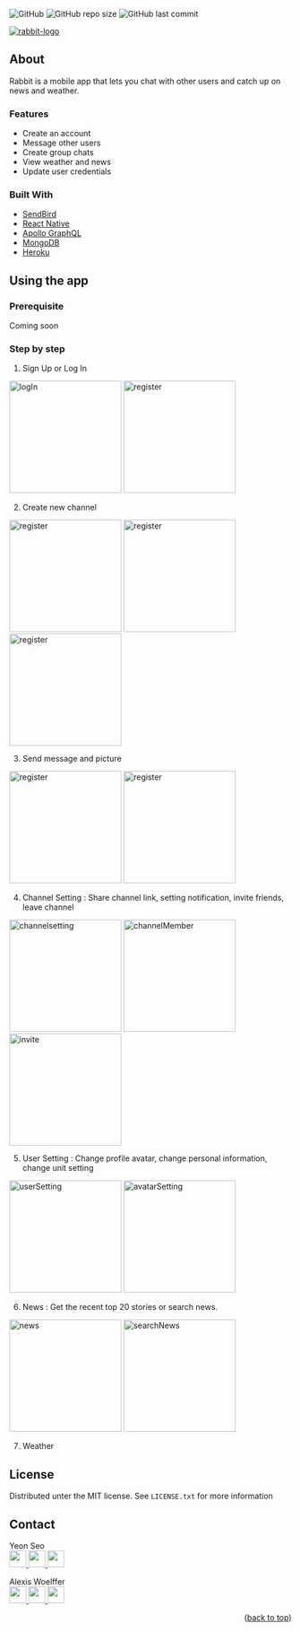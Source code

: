 <a id="readme-top"></a>
![GitHub](https://img.shields.io/github/license/awoelf/rabbit)
![GitHub repo size](https://img.shields.io/github/repo-size/awoelf/rabbit)
![GitHub last commit](https://img.shields.io/github/last-commit/awoelf/rabbit)

[![rabbit-logo]](https://github.com/awoelf/Rabbit)

## About

Rabbit is a mobile app that lets you chat with other users and catch up on news and weather.

### Features

- Create an account
- Message other users
- Create group chats
- View weather and news
- Update user credentials

### Built With

- [SendBird](https://sendbird.com/)
- [React Native](https://reactnative.dev/)
- [Apollo GraphQL](https://www.apollographql.com/)
- [MongoDB](https://www.mongodb.com/)
- [Heroku](https://www.heroku.com/home)

## Using the app

### Prerequisite

Coming soon

### Step by step
1. Sign Up or Log In

<img src="./src/snapshots/logIn.PNG" alt="logIn"  width="200">
<img src="./src/snapshots/signup_blank.PNG" alt="register"  width="200">

2. Create new channel

<img src="./src/snapshots/firstscreenAfterLogin.PNG" alt="register"  width="200">
<img src="./src/snapshots/create_channel.PNG" alt="register"  width="200">
<img src="./src/snapshots/newchannel.PNG" alt="register"  width="200">

3. Send message and picture

<img src="./src/snapshots/imagesending.PNG" alt="register"  width="200">
<img src="./src/snapshots/message.PNG" alt="register"  width="200">

4. Channel Setting 
: Share channel link, setting notification, invite friends, leave channel

<img src="./src/snapshots/channelSetting.PNG" alt="channelsetting" width="200">
<img src="./src/snapshots/channelMember.PNG" alt="channelMember" width="200">
<img src="./src/snapshots/InviteFriends.PNG" alt="invite" width="200">

5. User Setting : Change profile avatar, change personal information, change unit setting

<img src="./src/snapshots/userSetting.PNG" alt="userSetting" width="200">
<img src="./src/snapshots/avatarSetting.PNG" alt="avatarSetting" width="200">

6. News : Get the recent top 20 stories or search news.

<img src="./src/snapshots/news.PNG" alt="news" width="200">
<img src="./src/snapshots/searchNews.PNG" alt="searchNews" width="200">

7. Weather




<!-- 1. After starting the app, int your log in credentials or navigate to the sign up screen to create an account.
2. Once logged in, allow location services.
3.  -->

## License

Distributed unter the MIT license. See `LICENSE.txt` for more information

## Contact

Yeon Seo
<br>
<a href='mailto:rogseo@gmail.com'>
  <img src='./assets/email.svg' width='30'/>
</a>
<a href='https://www.linkedin.com/in/seo-yeon-6267b3158/'>
  <img src='./assets/linkedin.svg' width='30'/>
</a>
<a href='https://github.com/rogseo'>
  <img src='./assets/github.svg' width='30'/>
</a>

Alexis Woelffer
<br>
<a href='mailto:awoelf@outlook.com'>
  <img src='./assets/email.svg' width='30'/>
</a>
<a href='https://linkedin.com/in/alexis-w-dev'>
  <img src='./assets/linkedin.svg' width='30'/>
</a>
<a href='https://github.com/awoelf'>
  <img src='./assets/github.svg' width='30'/>
</a>

<!-- Links and images -->

[rabbit-logo]: ./assets/rabbit.svg
[linkedin-svg]: ./assets/linkedin.svg
[email-svg]: ./assets/email.svg
[github-svg]: ./assets/github.svg

<p align="right">(<a href="#readme-top">back to top</a>)</p>
